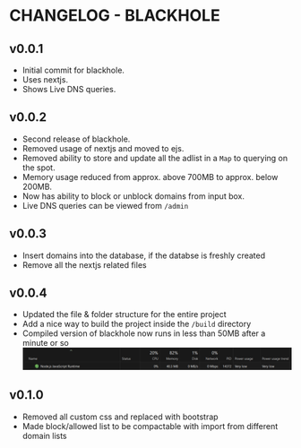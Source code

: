 # CHANGELOG - BLACKHOLE

## v0.0.1

* Initial commit for blackhole.
* Uses nextjs.
* Shows Live DNS queries.


## v0.0.2

* Second release of blackhole.
* Removed usage of nextjs and moved to ejs.
* Removed ability to store and update all the adlist in a `Map` to querying on the spot.
* Memory usage reduced from approx. above 700MB to approx. below 200MB.
* Now has ability to block or unblock domains from input box.
* Live DNS queries can be viewed from `/admin`


## v0.0.3

* Insert domains into the database, if the databse is freshly created
* Remove all the nextjs related files


## v0.0.4

* Updated the file & folder structure for the entire project
* Add a nice way to build the project inside the `/build` directory
* Compiled version of blackhole now runs in less than 50MB after a minute or so
![blackhole_performance_under 50MB_memory](./tmp/blackhole_performance.png)

## v0.1.0

* Removed all custom css and replaced with bootstrap
* Made block/allowed list to be compactable with import from different domain lists

